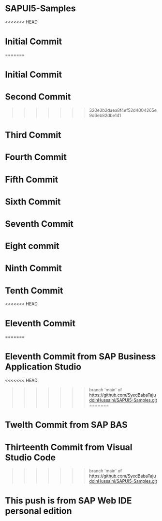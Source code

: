 # SAPUI5-Samples

<<<<<<< HEAD

# Initial Commit

=======

# Initial Commit

# Second Commit

> > > > > > > 320e3b2daea8f4ef52d4004265e9d6eb82dbe141

# Third Commit

# Fourth Commit

# Fifth Commit

# Sixth Commit

# Seventh Commit

# Eight commit

# Ninth Commit

# Tenth Commit

<<<<<<< HEAD
# Eleventh Commit
=======
# Eleventh Commit from SAP Business Application Studio
<<<<<<< HEAD
>>>>>>> branch 'main' of https://github.com/SyedBabaTajuddinHussaini/SAPUI5-Samples.git
=======

# Twelth Commit from SAP BAS

# Thirteenth Commit from Visual Studio Code
>>>>>>> branch 'main' of https://github.com/SyedBabaTajuddinHussaini/SAPUI5-Samples.git

# This push is from SAP Web IDE personal edition